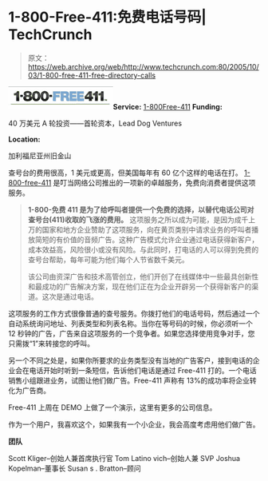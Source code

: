 # 1-800-Free-411:免费电话号码| TechCrunch

> 原文：<https://web.archive.org/web/http://www.techcrunch.com:80/2005/10/03/1-800-free-411-free-directory-calls>

![1-800-Free-411](img/d5daf17a0ccd0d2fc9842e0e799089b7.png)**Service:** [1-800Free-411](https://web.archive.org/web/20230307060726/http://www.free411.com/) **Funding:**

40 万美元 A 轮投资——首轮资本，Lead Dog Ventures

**Location:**

加利福尼亚州旧金山

查号台的费用很高，1 美元或更高，但美国每年有 60 亿个这样的电话在打。 [1-800-free-411](https://web.archive.org/web/20230307060726/http://www.free411.com/index.htm) 是叮当网络公司推出的一项新的卓越服务，免费向消费者提供这项服务。

> **1-800-免费 411 是为了给呼叫者提供一个免费的选择，以替代电话公司对查号台(411)收取的飞涨的费用。** 
> 这项服务之所以成为可能，是因为成千上万的国家和地方企业赞助了这项服务，向在黄页类别中请求业务的呼叫者播放简短的有价值的音频广告。这种广告模式允许企业通过电话获得新客户，成本效益高，风险很小或没有风险。与此同时，打电话的人可以得到免费的查号台帮助，每年可能为他们每个人节省数千美元。
> 
> 该公司由资深广告和技术高管创立，他们开创了在线媒体中一些最具创新性和最成功的广告解决方案，现在他们正在为企业开辟另一个获得新客户的渠道。这次是通过电话。

这项服务的工作方式很像普通的查号服务。你拨打他们的电话号码，然后通过一个自动系统询问地址、列表类型和列表名称。当你在等号码的时候，你必须听一个 12 秒钟的广告，广告来自这项服务的一个竞争者。如果您选择使用竞争对手，您只需拨“1”来转接您的呼叫。

另一个不同之处是，如果你所要求的业务类型没有当地的广告客户，接到电话的企业会在电话开始时听到一条短信，告诉他们电话是通过 Free-411 打的。一个电话销售小组跟进业务，试图让他们做广告。Free-411 声称有 13%的成功率将企业转化为广告商。

Free-411 上周在 DEMO 上做了一个演示，这里有更多的公司信息。

作为一个用户，我喜欢这个，如果我有一个小企业，我会高度考虑用他们做广告。

**团队**

Scott Kliger–创始人兼首席执行官
Tom Latino vich–创始人兼 SVP
Joshua Kopelman–董事长
Susan s . Bratton–顾问